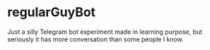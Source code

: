# regularGuyBot
Just a silly Telegram bot experiment made in learning purpose, but seriously it has more conversation than some people I know.
